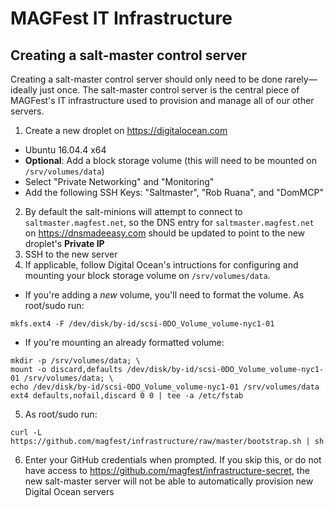 # MAGFest IT Infrastructure

## Creating a salt-master control server

Creating a salt-master control server should only need to be done rarely—ideally just once. The salt-master control server is the central piece of MAGFest's IT infrastructure used to provision and manage all of our other servers.

1. Create a new droplet on https://digitalocean.com
  * Ubuntu 16.04.4 x64
  * **Optional**: Add a block storage volume (this will need to be mounted on `/srv/volumes/data`)
  * Select "Private Networking" and "Monitoring"
  * Add the following SSH Keys: "Saltmaster", "Rob Ruana", and "DomMCP"
2. By default the salt-minions will attempt to connect to `saltmaster.magfest.net`, so the DNS entry for `saltmaster.magfest.net` on https://dnsmadeeasy.com should be updated to point to the new droplet's **Private IP**
3. SSH to the new server
4. If applicable, follow Digital Ocean's intructions for configuring and mounting your block storage volume on `/srv/volumes/data`.
  * If you're adding a _new_ volume, you'll need to format the volume. As root/sudo run:
```
mkfs.ext4 -F /dev/disk/by-id/scsi-0DO_Volume_volume-nyc1-01
```
  * If you're mounting an already formatted volume:
```
mkdir -p /srv/volumes/data; \
mount -o discard,defaults /dev/disk/by-id/scsi-0DO_Volume_volume-nyc1-01 /srv/volumes/data; \
echo /dev/disk/by-id/scsi-0DO_Volume_volume-nyc1-01 /srv/volumes/data ext4 defaults,nofail,discard 0 0 | tee -a /etc/fstab
```
5. As root/sudo run:
```
curl -L https://github.com/magfest/infrastructure/raw/master/bootstrap.sh | sh
```
6. Enter your GitHub credentials when prompted. If you skip this, or do not have access to https://github.com/magfest/infrastructure-secret, the new salt-master server will not be able to automatically provision new Digital Ocean servers
